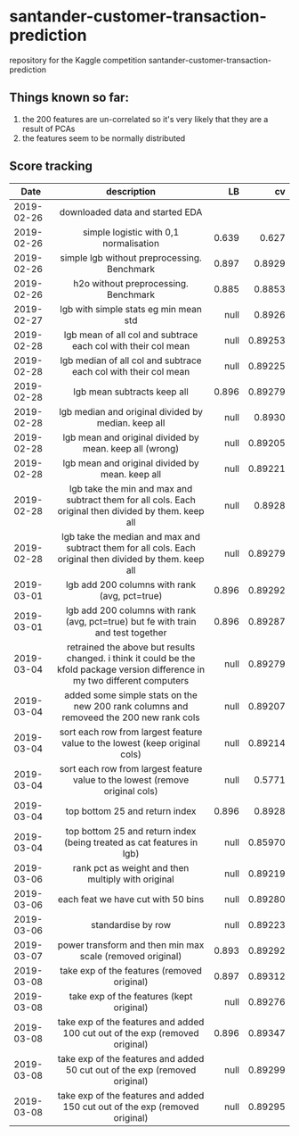 # santander-customer-transaction-prediction
repository for the Kaggle competition santander-customer-transaction-prediction




## Things known so far:
1. the 200 features are un-correlated so it's very likely that they are a result of PCAs
2. the features seem to be normally distributed 


## Score tracking

| Date        | description           | LB  | cv  |
| ------------- |:-------------:| -----:|-----:|
| 2019-02-26      | downloaded data and started EDA |  |  |
| 2019-02-26      | simple logistic with 0,1 normalisation | 0.639 | 0.627  |
| 2019-02-26      | simple lgb without preprocessing. Benchmark | 0.897 | 0.8929  |
| 2019-02-26      | h2o without preprocessing. Benchmark | 0.885 | 0.8853  |
| 2019-02-27      | lgb with simple stats eg min mean std | null | 0.8926  |
| 2019-02-28      | lgb mean of all col and subtrace each col with their col mean | null | 0.89253  |
| 2019-02-28      | lgb median of all col and subtrace each col with their col mean | null | 0.89225  |
| 2019-02-28      | lgb mean subtracts keep all | 0.896 | 0.89279  |
| 2019-02-28      | lgb median and original divided by median. keep all | null | 0.8930  |
| 2019-02-28      | lgb mean and original divided by mean. keep all (wrong) | null | 0.89205  |
| 2019-02-28      | lgb mean and original divided by mean. keep all | null | 0.89221  |
| 2019-02-28      | lgb take the min and max and subtract them for all cols. Each original then divided by them. keep all | null | 0.8928  |
| 2019-02-28      | lgb take the median and max and subtract them for all cols. Each original then divided by them. keep all | null | 0.89279  |
| 2019-03-01      | lgb add 200 columns with rank (avg, pct=true) | 0.896 | 0.89292  |
| 2019-03-01      | lgb add 200 columns with rank (avg, pct=true) but fe with train and test together | 0.896 | 0.89287  |
| 2019-03-04      | retrained the above but results changed. i think it could be the kfold package version difference in my two different computers | null | 0.89279  |
| 2019-03-04      | added some simple stats on the new 200 rank columns and removeed the 200 new rank cols | null | 0.89207  |
| 2019-03-04      | sort each row from largest feature value to the lowest (keep original cols) | null | 0.89214 |
| 2019-03-04      | sort each row from largest feature value to the lowest (remove original cols) | null | 0.5771 |
| 2019-03-04      | top bottom 25 and return index | 0.896 | 0.8928 |
| 2019-03-04      | top bottom 25 and return index (being treated as cat features in lgb) | null | 0.85970  |
| 2019-03-06      | rank pct as weight and then multiply with original | null | 0.89219  |
| 2019-03-06      | each feat we have cut with 50 bins | null | 0.89280  |
| 2019-03-06      | standardise by row | null | 0.89223  |
| 2019-03-07      | power transform and then min max scale (removed original) | 0.893 |  0.89292 |
| 2019-03-08      | take exp of the features (removed original) | 0.897 |  0.89312 |
| 2019-03-08      | take exp of the features (kept original) | null |  0.89276 |
| 2019-03-08      | take exp of the features and added 100 cut out of the exp (removed original) | 0.896 | 0.89347 |
| 2019-03-08      | take exp of the features and added 50 cut out of the exp (removed original) | null | 0.89299 |
| 2019-03-08      | take exp of the features and added 150 cut out of the exp (removed original) | null | 0.89295 |

